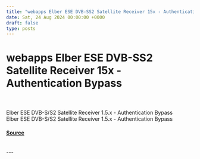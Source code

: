 ```yaml
---
title: "webapps Elber ESE DVB-SS2 Satellite Receiver 15x - Authentication Bypass"
date: Sat, 24 Aug 2024 00:00:00 +0000
draft: false
type: posts
---
```

# webapps Elber ESE DVB-SS2 Satellite Receiver 15x - Authentication Bypass

<br/>

<br/>
Elber ESE DVB-S/S2 Satellite Receiver 1.5.x - Authentication Bypass
<br/>
Elber ESE DVB-S/S2 Satellite Receiver 1.5.x - Authentication Bypass

#### [Source](https://www.exploit-db.com/exploits/52069)

<br/>
---
